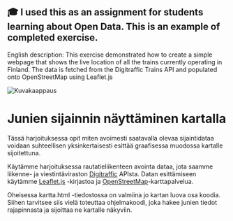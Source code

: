 ## :mortar_board: I used this as an assignment for students learning about Open Data. This is an example of completed exercise.
English description: This exercise demonstrated how to create a simple webpage that shows the live location of all the trains currently operating in Finland. The data is fetched from the Digitraffic Trains API and populated onto OpenStreetMap using Leaflet.js

![Kuvakaappaus](https://www.tavastiasoft.fi/wp-content/uploads/2020/12/junat-kartalla.png)
# Junien sijainnin näyttäminen kartalla
Tässä harjoituksessa opit miten avoimesti saatavalla olevaa sijaintidataa voidaan suhteellisen yksinkertaisesti esittää graafisessa muodossa kartalle sijoitettuna.

Käytämme harjoituksessa rautatieliikenteen avointa dataa, jota saamme liikenne- ja viestintäviraston [Digitraffic](https://www.digitraffic.fi/) APIsta. Datan esittämiseen käytämme [Leaflet.js](https://leafletjs.com/) -kirjastoa ja [OpenStreetMap](https://www.openstreetmap.org)-karttapalvelua.

Oheisessa kartta.html -tiedostossa on valmiina jo kartan luova osa koodia. Siihen tarvitsee siis vielä toteuttaa ohjelmakoodi, joka hakee junien tiedot rajapinnasta ja sijoittaa ne kartalle näkyviin.
